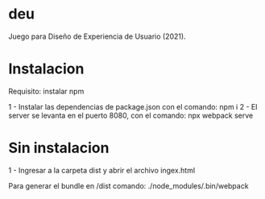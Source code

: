 # deu

Juego para Diseño de Experiencia de Usuario (2021).


# Instalacion
Requisito: instalar npm

1 - Instalar las dependencias de package.json con el comando: npm i
2 - El server se levanta en el puerto 8080, con el comando: npx webpack serve

# Sin instalacion

1 - Ingresar a la carpeta dist y abrir el archivo ingex.html

Para generar el bundle en /dist comando: ./node_modules/.bin/webpack